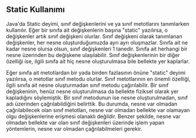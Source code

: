 ## Static Kullanımı


Java'da Static deyimi, sınıf değişkenlerini ve ya sınıf metotlarını tanımlarken kullanılır. Eğer bir sınıfa ait değişkenlerin başına "static" yazılırsa, o değişkenler artık sınıf değişkeni olurlar. Sınıf değişkeni olarak tanımlanan değişkenler, her nesne oluşturduğumuzda ayrı ayrı oluşmazlar. Sınıfa ait ne kadar nesne olursa olsun, sınıf değişkenleri 1 tanedir. Sınıfa ait herhangi bir nesne üzerinden bu değişkene ulaşılabilir. Sınıf değişkenlerinin bir diğer özelliği ise, ilgili sınıfa ait hiç nesne oluşturulmasa bile bellekte yer kaplarlar.

Eğer sınıfa ait metotlardan bir yada birden fazlasının önüne "static" deyimi yazılırsa, o metotlar sınıf metodu olurlar. Sınıf metotlarının en önemli özelliği, ilgili sınıfa ait nesne oluşturmadan sınıf metodu çağırılabilir. Bir sınıf değişkeninin, henüz nesne oluşturulmasa da bellekte fiziksel olarak yer kapladığını söylemiştik. Bir sınıf metodunun ise nesne oluşturulmadan, sınıf adı üzerinden çağrılabildiğini belirttik. Bu durumda, nesne var olmadan çağrılabilecek olan sınıf metotları, nesne var olmadan bellekte var olamayan olgu değişkenlerine erişmesi olanaklı değildir. Benzer şekilde, nesne var olmadan bellekte var olan sınıf değişkenleri üzerinde işlem yapan yöntemlerin, nesne var olmadan çağrılabilmeleri gerekir.

